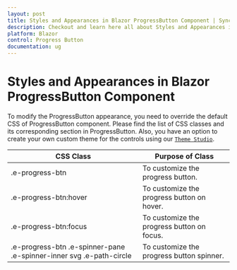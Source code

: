 ```yaml
---
layout: post
title: Styles and Appearances in Blazor ProgressButton Component | Syncfusion
description: Checkout and learn here all about Styles and Appearances in Syncfusion Blazor ProgressButton component and more.
platform: Blazor
control: Progress Button
documentation: ug
---
```


# Styles and Appearances in Blazor ProgressButton Component

To modify the ProgressButton appearance, you need to override the default CSS of ProgressButton component. Please find the list of CSS classes and its corresponding section in ProgressButton. Also, you have an option to create your own custom theme for the controls using our [`Theme Studio`](https://ej2.syncfusion.com/themestudio/?theme=material).

| CSS Class | Purpose of Class |
| ----- | ----- |
| .e-progress-btn | To customize the progress button. |
| .e-progress-btn:hover | To customize the progress button on hover. |
| .e-progress-btn:focus | To customize the progress button on focus. |
| .e-progress-btn .e-spinner-pane .e-spinner-inner svg .e-path-circle | To customize the progress button spinner. |